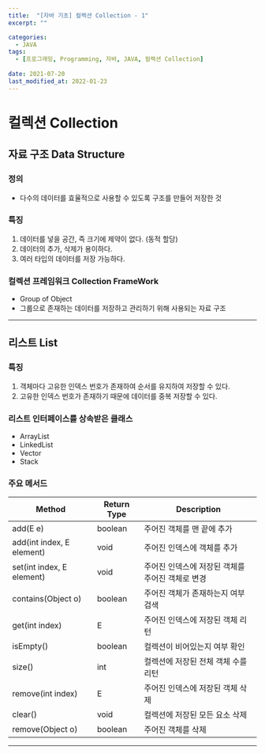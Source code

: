 ```yaml
---
title:  "[자바 기초] 컬렉션 Collection - 1"
excerpt: ""

categories:
  - JAVA
tags:
  - [프로그래밍, Programming, 자바, JAVA, 컬렉션 Collection]
 
date: 2021-07-20
last_modified_at: 2022-01-23
---
```


# 컬렉션 Collection

## 자료 구조 Data Structure

### 정의 
- 다수의 데이터를 효율적으로 사용할 수 있도록 구조를 만들어 저장한 것

### 특징
1. 데이터를 넣을 공간, 즉 크기에 제약이 없다. (동적 할당)
2. 데이터의 추가, 삭제가 용이하다.
3. 여러 타입의 데이터를 저장 가능하다.

### 컬렉션 프레임워크 Collection FrameWork
- Group of Object
- 그룹으로 존재하는 데이터를 저장하고 관리하기 위해 사용되는 자료 구조

---

## 리스트 List

### 특징
1. 객체마다 고유한 인덱스 번호가 존재하여 순서를 유지하여 저장할 수 있다.
2. 고유한 인덱스 번호가 존재하기 때문에 데이터를 중복 저장할 수 있다.

### 리스트 인터페이스를 상속받은 클래스
- ArrayList
- LinkedList
- Vector
- Stack

### 주요 메서드
|Method                     |Return Type            |Description|
|---------------------------|-----------------------|-----------|
|add(E e)                   |boolean                |주어진 객체를 맨 끝에 추가|
|add(int index, E element)  |void                   |주어진 인덱스에 객체를 추가|
|set(int index, E element)  |void                   |주어진 인덱스에 저장된 객체를 주어진 객체로 변경|
|contains(Object o)         |boolean                |주어진 객체가 존재하는지 여부 검색|
|get(int index)             |E                      |주어진 인덱스에 저장된 객체 리턴|
|isEmpty()                  |boolean                |컬렉션이 비어있는지 여부 확인|
|size()                     |int                    |컬렉션에 저장된 전체 객체 수를 리턴|
|remove(int index)          |E                      |주어진 인덱스에 저장된 객체 삭제|
|clear()                    |void                   |컬렉션에 저장된 모든 요소 삭제|
|remove(Object o)           |boolean                |주어진 객체를 삭제|

---
